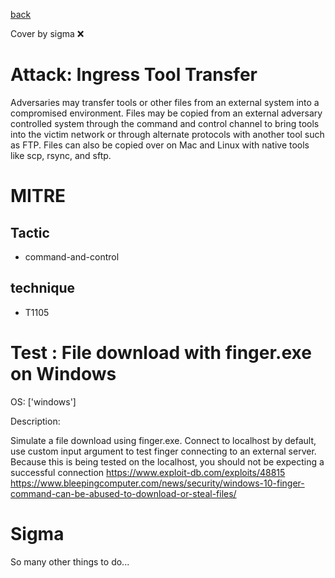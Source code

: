 [back](../index.md)

Cover by sigma :x: 

# Attack: Ingress Tool Transfer

 Adversaries may transfer tools or other files from an external system into a compromised environment. Files may be copied from an external adversary controlled system through the command and control channel to bring tools into the victim network or through alternate protocols with another tool such as FTP. Files can also be copied over on Mac and Linux with native tools like scp, rsync, and sftp.

# MITRE
## Tactic
  - command-and-control

## technique
  - T1105

# Test : File download with finger.exe on Windows

OS: ['windows']

Description:

 Simulate a file download using finger.exe. Connect to localhost by default, use custom input argument to test finger connecting to an external server.
Because this is being tested on the localhost, you should not be expecting a successful connection
https://www.exploit-db.com/exploits/48815
https://www.bleepingcomputer.com/news/security/windows-10-finger-command-can-be-abused-to-download-or-steal-files/


# Sigma

 So many other things to do...